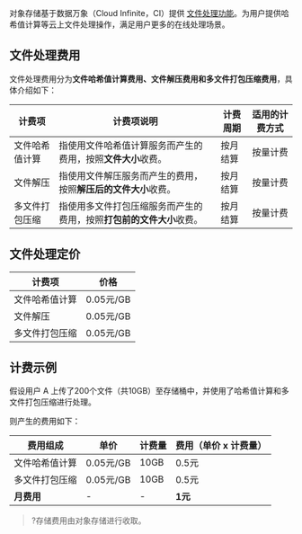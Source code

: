 对象存储基于数据万象（Cloud Infinite，CI）提供 [文件处理功能](https://cloud.tencent.com/document/product/460/82332)。为用户提供哈希值计算等云上文件处理操作，满足用户更多的在线处理场景。

## 文件处理费用

文件处理费用分为**文件哈希值计算费用、文件解压费用和多文件打包压缩费用**，具体介绍如下：

| 计费项         | 计费项说明                                                   | 计费周期 | 适用的计费方式 |
| -------------- | ------------------------------------------------------------ | -------- | -------------- |
| 文件哈希值计算 | 指使用文件哈希值计算服务而产生的费用，按照**文件大小**收费。 | 按月结算 | 按量计费       |
| 文件解压       | 指使用文件解压服务而产生的费用，按照**解压后的文件大小**收费。 | 按月结算 | 按量计费       |
| 多文件打包压缩 | 指使用多文件打包压缩服务而产生的费用，按照**打包前的文件大小**收费。 | 按月结算 | 按量计费       |

## 文件处理定价

| 计费项       | 价格       |
| ------------ | ---------- |
| 文件哈希值计算 | 0.05元/GB |
| 文件解压 | 0.05元/GB |
| 多文件打包压缩 | 0.05元/GB  |

## 计费示例

假设用户 A 上传了200个文件（共10GB）至存储桶中，并使用了哈希值计算和多文件打包压缩进行处理。

则产生的费用如下：

| 费用组成   | 单价       | 计费量  | 费用（单价 x 计费量） |
| ---------- | ---------- | ------- | ------------------- |
| 文件哈希值计算 | 0.05元/GB | 10GB  | 0.5元         |
| 多文件打包压缩 | 0.05元/GB | 10GB | 0.5元           |
| **月费用** |          -  |    -     | **1元**           |


>?存储费用由对象存储进行收取。
